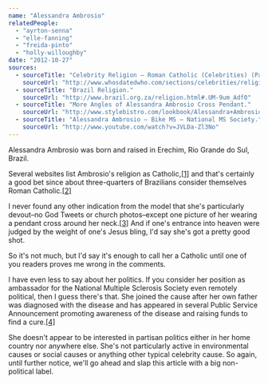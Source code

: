 ```yaml
---
name: "Alessandra Ambrosio"
relatedPeople:
  - "ayrton-senna"
  - "elle-fanning"
  - "freida-pinto"
  - "holly-willoughby"
date: "2012-10-27"
sources:
  - sourceTitle: "Celebrity Religion – Roman Catholic (Celebrities) (Page 2)."
    sourceUrl: "http://www.whosdatedwho.com/sections/celebrities/religion/roman-catholic_2"
  - sourceTitle: "Brazil Religion."
    sourceUrl: "http://www.brazil.org.za/religion.html#.UM-9um_Adf0"
  - sourceTitle: "More Angles of Alessandra Ambrosio Cross Pendant."
    sourceUrl: "http://www.stylebistro.com/lookbook/Alessandra+Ambrosio/u4rndVYIV8t/Pendant+Necklaces/angle/8OUEHvhVQu5"
  - sourceTitle: "Alessandra Ambrosio – Bike MS – National MS Society."
    sourceUrl: "http://www.youtube.com/watch?v=JVLDa-Zl3No"
---
```


Alessandra Ambrosio was born and raised in Erechim, Rio Grande do Sul, Brazil.

Several websites list Ambrosio's religion as Catholic,<a class="source-citation" href="http://www.whosdatedwho.com/sections/celebrities/religion/roman-catholic_2" title="Celebrity Religion – Roman Catholic (Celebrities) (Page 2).">[1]</a> and that's certainly a good bet since about three-quarters of Brazilians consider themselves Roman Catholic.<a class="source-citation" href="http://www.brazil.org.za/religion.html#.UM-9um_Adf0" title="Brazil Religion.">[2]</a>

I never found any other indication from the model that she's particularly devout–no God Tweets or church photos–except one picture of her wearing a pendant cross around her neck.<a class="source-citation" href="http://www.stylebistro.com/lookbook/Alessandra+Ambrosio/u4rndVYIV8t/Pendant+Necklaces/angle/8OUEHvhVQu5" title="More Angles of Alessandra Ambrosio Cross Pendant.">[3]</a> And if one's entrance into heaven were judged by the weight of one's Jesus bling, I'd say she's got a pretty good shot.

So it's not much, but I'd say it's enough to call her a Catholic until one of you readers proves me wrong in the comments.

I have even less to say about her politics. If you consider her position as ambassador for the National Multiple Sclerosis Society even remotely political, then I guess there's that. She joined the cause after her own father was diagnosed with the disease and has appeared in several Public Service Announcement promoting awareness of the disease and raising funds to find a cure.<a class="source-citation" href="http://www.youtube.com/watch?v=JVLDa-Zl3No" title="Alessandra Ambrosio – Bike MS – National MS Society.">[4]</a>

She doesn't appear to be interested in partisan politics either in her home country nor anywhere else. She's not particularly active in environmental causes or social causes or anything other typical celebrity cause. So again, until further notice, we'll go ahead and slap this article with a big non-political label.